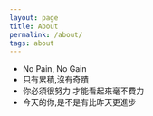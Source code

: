 ```yaml
---
layout: page
title: About
permalink: /about/
tags: about
---
```

* No Pain, No Gain
* 只有累積,沒有奇蹟
* 你必須很努力 才能看起來毫不費力
* 今天的你,是不是有比昨天更進步
